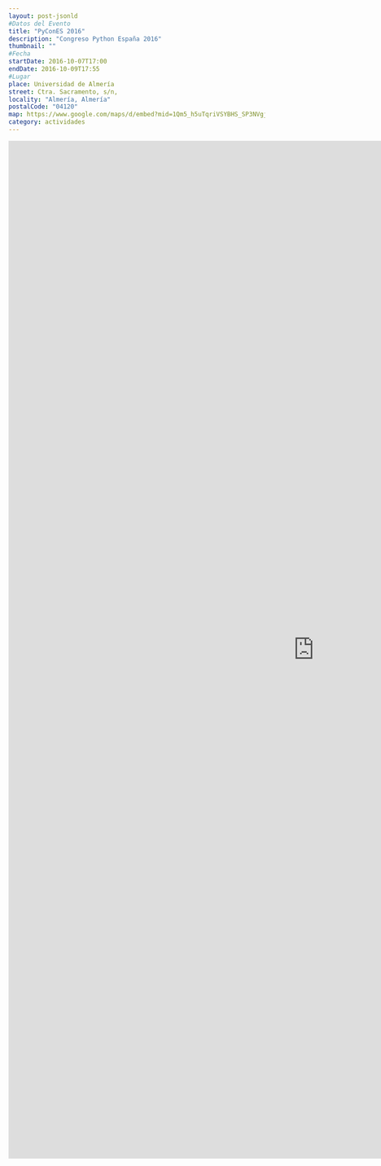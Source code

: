 ```yaml
---
layout: post-jsonld
#Datos del Evento
title: "PyConES 2016"
description: "Congreso Python España 2016"
thumbnail: ""
#Fecha
startDate: 2016-10-07T17:00
endDate: 2016-10-09T17:55
#Lugar
place: Universidad de Almería
street: Ctra. Sacramento, s/n,
locality: "Almería, Almería"
postalCode: "04120"
map: https://www.google.com/maps/d/embed?mid=1Qm5_h5uTqriVSYBHS_SP3NVgjHc
category: actividades
---
```



<iframe src="http://2016.es.pycon.org/es/" width="1200" height="2000" frameborder="0" style="border:0" allowfullscreen></iframe>
